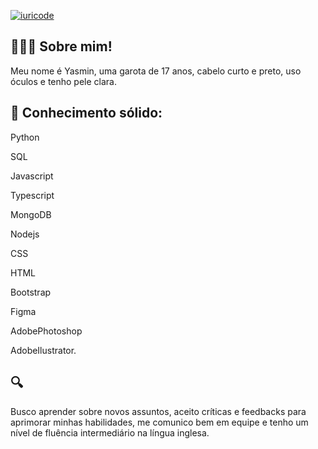 [![iuricode](https://github-readme-stats.vercel.app/api/top-langs/?username=iuricode&layout=compact)](https://github.com/tsunokaway/github-readme-stats)



## 👩🏻‍💻 Sobre mim!

Meu nome é Yasmin, uma garota de 17 anos, cabelo curto e preto, uso óculos e tenho pele clara.

## 💭 Conhecimento sólido: 
  
  Python 
  
  SQL
  
  Javascript
  
  Typescript
  
  MongoDB
  
  Nodejs
  
  CSS
  
  HTML
  
  Bootstrap
  
  Figma
  
  AdobePhotoshop
  
  AdobeIlustrator.

## 🔍 

Busco aprender sobre novos assuntos, aceito críticas e feedbacks para aprimorar minhas habilidades, me comunico bem em equipe e tenho um nível de fluência intermediário na língua inglesa.


<!---
Tsunokaway/Tsunokaway is a ✨ special ✨ repository because its `README.md` (this file) appears on your GitHub profile.
You can click the Preview link to take a look at your changes.
--->
